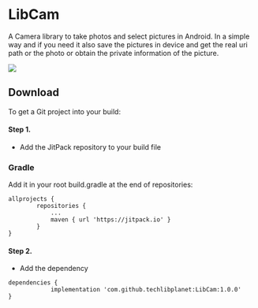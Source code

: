 # LibCam
A Camera library to take photos and select pictures in Android. In a simple way and if you need it also save the pictures in device and get the real uri path or the photo or obtain the private information of the picture.

[![](https://jitpack.io/v/techlibplanet/LibCam.svg)](https://jitpack.io/#techlibplanet/LibCam)

## Download

To get a Git project into your build:

#### Step 1.
- Add the JitPack repository to your build file

### Gradle

Add it in your root build.gradle at the end of repositories:
```
allprojects {
		repositories {
			...
			maven { url 'https://jitpack.io' }
		}
}
```

#### Step 2.
- Add the dependency
```
dependencies {
	        implementation 'com.github.techlibplanet:LibCam:1.0.0'
}
```
